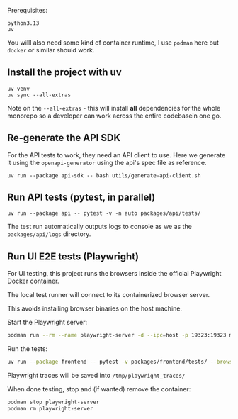Prerequisites:

```
python3.13
uv
```

You willl also need some kind of container runtime, I use `podman` here but
`docker` or similar should work.

## Install the project with uv
```shell
uv venv
uv sync --all-extras
```

Note on the `--all-extras` - this will install __all__ dependencies for the whole
monorepo so a developer can work across the entire codebasein one go.

## Re-generate the API SDK

For the API tests to work, they need an API client to use. Here we generate it
using the `openapi-generator` using the api's spec file as reference.

```shell
uv run --package api-sdk -- bash utils/generate-api-client.sh
```

## Run API tests (pytest, in parallel)

```shell
uv run --package api -- pytest -v -n auto packages/api/tests/
```

The test run automatically outputs logs to console as we as the
`packages/api/logs` directory.

## Run UI E2E tests (Playwright)

For UI testing, this project runs the browsers inside the official Playwright
Docker container.

The local test runner will connect to its containerized browser server.

This avoids installing browser binaries on the host machine.

Start the Playwright server:

```sh
podman run --rm --name playwright-server -d --ipc=host -p 19323:19323 mcr.microsoft.com/playwright:v1.55.0-noble npx playwright run-server --host 0.0.0.0 --port 19323
```

Run the tests:

```sh
uv run --package frontend -- pytest -v packages/frontend/tests/ --browser-ws-endpoint ws://0.0.0.0:19323
```

Playwright traces will be saved into `/tmp/playwright_traces/`

When done testing, stop and (if wanted) remove the container:

```sh
podman stop playwright-server
podman rm playwright-server
```
